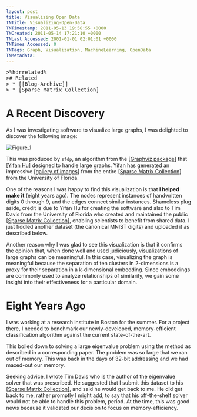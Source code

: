 ```yaml
---
layout: post
title: Visualizing Open Data
TNTitle: Visualizing-Open-Data
TNTimestamp: 2011-05-13 19:58:55 +0000
TNCreated: 2011-05-14 17:21:10 +0000
TNLast Accessed: 2001-01-01 02:01:01 +0000
TNTimes Accessed: 0
TNTags: Graph, Visualization, MachineLearning, OpenData
TNMetadata:
---
```


<pre class="action ideaaction">
>%hdrrelated%
># Related
> * [[Blog-Archive]]
> * [Sparse Matrix Collection]
</pre>

[Figure_1]: Andrews@Andrews.jpg "Figure 1"
 
# A Recent Discovery

As I was investigating software to visualize large graphs, I was delighted to discover the following image:

![Figure_1][]

This was produced by `sfdp`, an algorithm from the [[Graphviz package]] that [[Yifan Hu]] designed to handle large graphs.  Yifan has generated an impressive [[gallery of images]] from the entire [[Sparse Matrix Collection]]
 from the University of Florida.
 
One of the reasons I was happy to find this visualization is that __I helped make it__ (eight years ago).  The nodes represent instances of handwritten digits 0 through 9, and the edges connect similar instances.  Shameless plug aside, credit is due to Yifan Hu for creating the software and also to Tim Davis from the University of Florida who created and maintained the public [[Sparse Matrix Collection]], enabling scientists to benefit from shared data.  I just fiddled another dataset (the canonical MNIST digits) and uploaded it as described below.

Another reason why I was glad to see this visualization is that it confirms the opinion that, when done well and used judiciously, visualizations of large graphs can be meaningful.  In this case, visualizing the graph is meaningful because the separation of ten clusters in 2-dimensions is a proxy for their separation in a k-dimensional embedding.  Since embeddings are commonly used to analyze relationships of similarity, we gain some insight into their effectiveness for a particular domain.

# Eight Years Ago

I was working at a research institute in Boston for the summer.  For a project there, I needed to benchmark our newly-developed, memory-efficient classification algorithm against the current state-of-the-art.

This boiled down to solving a large eigenvalue problem using the method as described in a corresponding paper.  The problem was so large that we ran out of memory.  This was back in the days of 32-bit addressing and we had maxed-out our memory.

Seeking advice, I wrote Tim Davis who is the author of the eigenvalue solver that was prescribed.  He suggested that I submit this dataset to his [[Sparse Matrix Collection]], and said he would get back to me.  He did get back to me, rather promptly I might add, to say that his off-the-shelf solver would not be able to handle this problem, period.  At the time, this was good news because it validated our decision to focus on memory-efficiency.
 
[Graphviz package]: http://www.graphviz.org/
[Yifan Hu]: http://www2.research.att.com/~yifanhu/index.html
[gallery of images]: http://www2.research.att.com/~yifanhu/GALLERY/GRAPHS/index.html
[Sparse Matrix Collection]: http://www.cise.ufl.edu/research/sparse/matrices/

